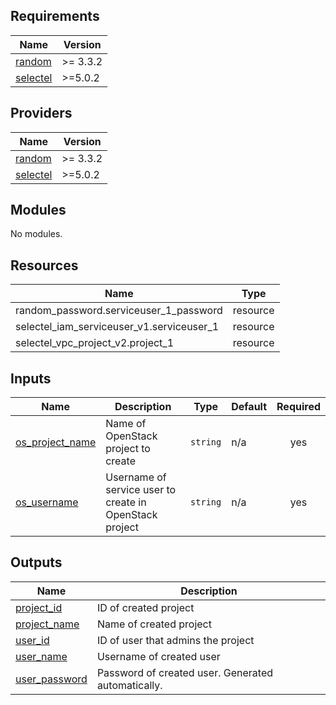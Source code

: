 <!-- BEGIN_TF_DOCS -->
## Requirements

| Name | Version |
|------|---------|
| <a name="requirement_random"></a> [random](#requirement\_random) | >= 3.3.2 |
| <a name="requirement_selectel"></a> [selectel](#requirement\_selectel) | >=5.0.2 |

## Providers

| Name | Version |
|------|---------|
| <a name="provider_random"></a> [random](#provider\_random) | >= 3.3.2 |
| <a name="provider_selectel"></a> [selectel](#provider\_selectel) | >=5.0.2 |

## Modules

No modules.

## Resources

| Name | Type |
|------|------|
| random_password.serviceuser_1_password | resource |
| selectel_iam_serviceuser_v1.serviceuser_1 | resource |
| selectel_vpc_project_v2.project_1 | resource |

## Inputs

| Name | Description | Type | Default | Required |
|------|-------------|------|---------|:--------:|
| <a name="input_os_project_name"></a> [os\_project\_name](#input\_os\_project\_name) | Name of OpenStack project to create | `string` | n/a | yes |
| <a name="input_os_username"></a> [os\_username](#input\_os\_username) | Username of service user to create in OpenStack project | `string` | n/a | yes |

## Outputs

| Name | Description |
|------|-------------|
| <a name="output_project_id"></a> [project\_id](#output\_project\_id) | ID of created project |
| <a name="output_project_name"></a> [project\_name](#output\_project\_name) | Name of created project |
| <a name="output_user_id"></a> [user\_id](#output\_user\_id) | ID of user that admins the project |
| <a name="output_user_name"></a> [user\_name](#output\_user\_name) | Username of created user |
| <a name="output_user_password"></a> [user\_password](#output\_user\_password) | Password of created user. Generated automatically. |
<!-- END_TF_DOCS -->